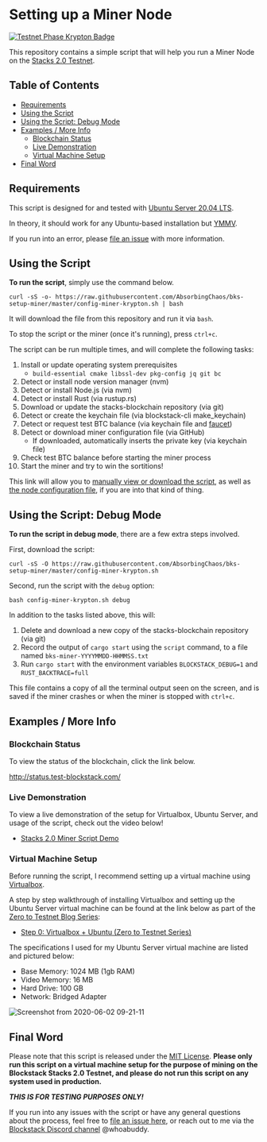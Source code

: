 # Setting up a Miner Node

[![Testnet Phase Krypton Badge](https://img.shields.io/static/v1?label=Stacks%202.0%20Testnet%20Phase&message=%233%20Krypton&color=9cf&style=for-the-badge)](http://whenmainnet.co)

This repository contains a simple script that will help you run a Miner Node on the [Stacks 2.0 Testnet](https://testnet.blockstack.org/).

<!-- TOC -->

## Table of Contents

- [Requirements](#requirements)
- [Using the Script](#using-the-script)
- [Using the Script: Debug Mode](#using-the-script-debug-mode)
- [Examples / More Info](#examples--more-info)
  - [Blockchain Status](#blockchain-status)
  - [Live Demonstration](#live-demonstration)
  - [Virtual Machine Setup](#virtual-machine-setup)
- [Final Word](#final-word)

<!-- /TOC -->

## Requirements

This script is designed for and tested with [Ubuntu Server 20.04 LTS](https://ubuntu.com/server).

In theory, it should work for any Ubuntu-based installation but [YMMV](https://dictionary.cambridge.org/us/dictionary/english/ymmv).

If you run into an error, please [file an issue](https://github.com/AbsorbingChaos/bks-setup-miner/issues) with more information.

## Using the Script

**To run the script**, simply use the command below.

```
curl -sS -o- https://raw.githubusercontent.com/AbsorbingChaos/bks-setup-miner/master/config-miner-krypton.sh | bash
```

It will download the file from this repository and run it via `bash`.

To stop the script or the miner (once it's running), press `ctrl+c`.

The script can be run multiple times, and will complete the following tasks:

1. Install or update operating system prerequisites
    - `build-essential cmake libssl-dev pkg-config jq git bc`
2. Detect or install node version manager (nvm)
3. Detect or install Node.js (via nvm)
4. Detect or install Rust (via rustup.rs)
5. Download or update the stacks-blockchain repository (via git)
6. Detect or create the keychain file (via blockstack-cli make_keychain)
7. Detect or request test BTC balance (via keychain file and [faucet](https://testnet.blockstack.org/faucet))
8. Detect or download miner configuration file (via GitHub)
    - If downloaded, automatically inserts the private key (via keychain file)
9. Check test BTC balance before starting the miner process
10. Start the miner and try to win the sortitions!

This link will allow you to [manually view or download the script](https://github.com/AbsorbingChaos/bks-setup-miner/blob/master/config-miner-krypton.sh), as well as [the node configuration file](https://github.com/AbsorbingChaos/bks-setup-miner/blob/master/krypton-miner-conf.toml), if you are into that kind of thing.

## Using the Script: Debug Mode

**To run the script in debug mode**, there are a few extra steps involved.

First, download the script:

```
curl -sS -O https://raw.githubusercontent.com/AbsorbingChaos/bks-setup-miner/master/config-miner-krypton.sh
```

Second, run the script with the `debug` option:

```
bash config-miner-krypton.sh debug
```

In addition to the tasks listed above, this will:

1. Delete and download a new copy of the stacks-blockchain repository (via git)
2. Record the output of `cargo start` using the `script` command, to a file named `bks-miner-YYYYMMDD-HHMMSS.txt`
3. Run `cargo start` with the environment variables `BLOCKSTACK_DEBUG=1` and `RUST_BACKTRACE=full`

This file contains a copy of all the terminal output seen on the screen, and is saved if the miner crashes or when the miner is stopped with `ctrl+c`.

## Examples / More Info

### Blockchain Status

To view the status of the blockchain, click the link below.

http://status.test-blockstack.com/

### Live Demonstration

To view a live demonstration of the setup for Virtualbox, Ubuntu Server, and usage of the script, check out the video below!

- [Stacks 2.0 Miner Script Demo](https://www.youtube.com/watch?v=Lz1VSlIbMiE)

### Virtual Machine Setup

Before running the script, I recommend setting up a virtual machine using [Virtualbox](https://www.virtualbox.org/).

A step by step walkthrough of installing Virtualbox and setting up the Ubuntu Server virtual machine can be found at the link below as part of the [Zero to Testnet Blog Series](https://app.sigle.io/whoabuddy.id.blockstack/):

- [Step 0: Virtualbox + Ubuntu (Zero to Testnet Series)](https://app.sigle.io/whoabuddy.id.blockstack/6ZSqK6yEwu5bqqGCjOZZH)

The specifications I used for my Ubuntu Server virtual machine are listed and pictured below:

- Base Memory: 1024 MB (1gb RAM)
- Video Memory: 16 MB
- Hard Drive: 100 GB
- Network: Bridged Adapter

![Screenshot from 2020-06-02 09-21-11](https://user-images.githubusercontent.com/9038904/83544659-1b291580-a4b3-11ea-8ec9-ffb2cf16d52c.png)

## Final Word

Please note that this script is released under the [MIT License](LICENSE). __Please only run this script on a virtual machine setup for the purpose of mining on the Blockstack Stacks 2.0 Testnet, and please do not run this script on any system used in production.__

__*THIS IS FOR TESTING PURPOSES ONLY!*__

If you run into any issues with the script or have any general questions about the process, feel free to [file an issue here](https://github.com/AbsorbingChaos/bks-setup-miner/issues), or reach out to me via the [Blockstack Discord channel](https://community.blockstack.org/discord) @whoabuddy.
